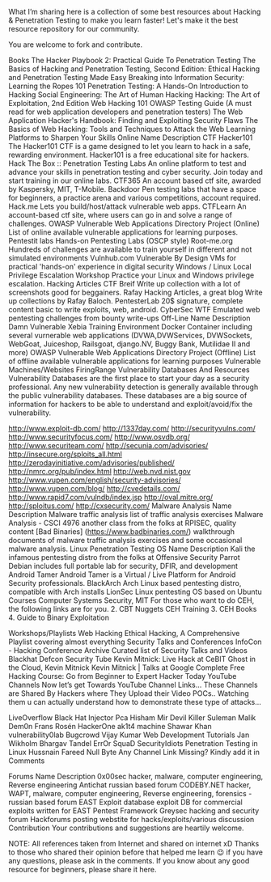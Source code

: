 What I’m sharing here is a collection of some best resources about Hacking & Penetration Testing to make you learn faster! Let's make it the best resource repository for our community.

You are welcome to fork and contribute.

Books
The Hacker Playbook 2: Practical Guide To Penetration Testing
The Basics of Hacking and Penetration Testing, Second Edition: Ethical Hacking and Penetration Testing Made Easy
Breaking into Information Security: Learning the Ropes 101
Penetration Testing: A Hands-On Introduction to Hacking
Social Engineering: The Art of Human Hacking
Hacking: The Art of Exploitation, 2nd Edition
Web Hacking 101
OWASP Testing Guide (A must read for web application developers and penetration testers)
The Web Application Hacker's Handbook: Finding and Exploiting Security Flaws
The Basics of Web Hacking: Tools and Techniques to Attack the Web
Learning Platforms to Sharpen Your Skills
Online
Name	Description
CTF Hacker101	The Hacker101 CTF is a game designed to let you learn to hack in a safe, rewarding environment. Hacker101 is a free educational site for hackers.
Hack The Box :: Penetration Testing Labs	An online platform to test and advance your skills in penetration testing and cyber security. Join today and start training in our online labs.
CTF365	An account based ctf site, awarded by Kaspersky, MIT, T-Mobile.
Backdoor	Pen testing labs that have a space for beginners, a practice arena and various competitions, account required.
Hack.me	Lets you build/host/attack vulnerable web apps.
CTFLearn	An account-based ctf site, where users can go in and solve a range of challenges.
OWASP Vulnerable Web Applications Directory Project (Online)	List of online available vulnerable applications for learning purposes.
Pentestit labs	Hands-on Pentesting Labs (OSCP style)
Root-me.org	Hundreds of challenges are available to train yourself in different and not simulated environments
Vulnhub.com	Vulnerable By Design VMs for practical 'hands-on' experience in digital security
Windows / Linux Local Privilege Escalation Workshop	Practice your Linux and Windows privilege escalation.
Hacking Articles	CTF Breif Write up collection with a lot of screenshots good for beggainers.
Rafay Hacking Articles, a great blog	Write up collections by Rafay Baloch.
PentesterLab	20$ signature, complete content basic to write exploits, web, android.
CyberSec WTF	Emulated web pentesting challenges from bounty write-ups
Off-Line
Name	Description
Damn Vulnerable Xebia Training Environment	Docker Container including several vurnerable web applications (DVWA,DVWServices, DVWSockets, WebGoat, Juiceshop, Railsgoat, django.NV, Buggy Bank, Mutilidae II and more)
OWASP Vulnerable Web Applications Directory Project (Offline)	List of offline available vulnerable applications for learning purposes
Vulnerable Machines/Websites
FiringRange
Vulnerability Databases And Resources
Vulnerability Databases are the first place to start your day as a security professional. Any new vulnerability detection is generally available through the public vulnerability databases. These databases are a big source of information for hackers to be able to understand and exploit/avoid/fix the vulnerability.

http://www.exploit-db.com/
http://1337day.com/
http://securityvulns.com/
http://www.securityfocus.com/
http://www.osvdb.org/
http://www.securiteam.com/
http://secunia.com/advisories/
http://insecure.org/sploits_all.html
http://zerodayinitiative.com/advisories/published/
http://nmrc.org/pub/index.html
http://web.nvd.nist.gov
http://www.vupen.com/english/security-advisories/
http://www.vupen.com/blog/
http://cvedetails.com/
http://www.rapid7.com/vulndb/index.jsp
http://oval.mitre.org/
http://sploitus.com/
http://cxsecurity.com/
Malware Analysis
Name	Description
Malware traffic analysis	list of traffic analysis exercises
Malware Analysis - CSCI 4976	another class from the folks at RPISEC, quality content
[Bad Binaries] (https://www.badbinaries.com/)	walkthrough documents of malware traffic analysis exercises and some occasional malware analysis.
Linux Penetration Testing OS
Name	Description
Kali	the infamous pentesting distro from the folks at Offensive Security
Parrot	Debian includes full portable lab for security, DFIR, and development
Android Tamer	Android Tamer is a Virtual / Live Platform for Android Security professionals.
BlackArch	Arch Linux based pentesting distro, compatible with Arch installs
LionSec Linux	pentesting OS based on Ubuntu
Courses
Computer Systems Security, MIT
For those who want to do CEH, the following links are for you. 2. CBT Nuggets CEH Training 3. CEH Books 4. Guide to Binary Exploitation

Workshops/Playlists
Web Hacking
Ethical Hacking, A Comprehensive Playlist covering almost everything
Security Talks and Conferences
InfoCon - Hacking Conference Archive
Curated list of Security Talks and Videos
Blackhat
Defcon
Security Tube
Kevin Mitnick: Live Hack at CeBIT
Ghost in the Cloud, Kevin Mitnick
Kevin Mitnick | Talks at Google
Complete Free Hacking Course: Go from Beginner to Expert Hacker Today
YouTube Channels
Now let’s get Towards YouTube Channel Links... These Channels are Shared By Hackers where They Upload their Video POCs.. Watching them u can actually understand how to demonstrate these type of attacks...

LiveOverflow
Black Hat
Injector Pca
Hisham Mir
Devil Killer
Suleman Malik
Dem0n
Frans Rosén
HackerOne
ak1t4 machine
Shawar Khan
vulnerability0lab
Bugcrowd
Vijay Kumar
Web Development Tutorials
Jan Wikholm
Bhargav Tandel
ErrOr SquaD
SecurityIdiots
Penetration Testing in Linux
Hussnain Fareed
Null Byte
Any Channel Link Missing? Kindly add it in Comments

Forums
Name	Description
0x00sec	hacker, malware, computer engineering, Reverse engineering
Antichat	russian based forum
CODEBY.NET	hacker, WAPT, malware, computer engineering, Reverse engineering, forensics - russian based forum
EAST Exploit database	exploit DB for commercial exploits written for EAST Pentest Framework
Greysec	hacking and security forum
Hackforums	posting webstite for hacks/exploits/various discussion
Contribution
Your contributions and suggestions are heartily welcome.

NOTE:
All references taken from Internet and shared on internet xD Thanks to those who shared their opinion before that helped me learn 😉 if you have any questions, please ask in the comments. If you know about any good resource for beginners, please share it here.
